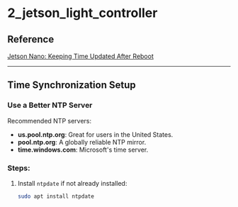 # 2_jetson_light_controller

## Reference
[Jetson Nano: Keeping Time Updated After Reboot](https://forums.developer.nvidia.com/t/jetson-nano-keeping-time-updated-after-reboot/72380/7)

---

## Time Synchronization Setup

### Use a Better NTP Server

Recommended NTP servers:
- **us.pool.ntp.org**: Great for users in the United States.
- **pool.ntp.org**: A globally reliable NTP mirror.
- **time.windows.com**: Microsoft's time server.

### Steps:
1. Install `ntpdate` if not already installed:
   ```bash
   sudo apt install ntpdate
